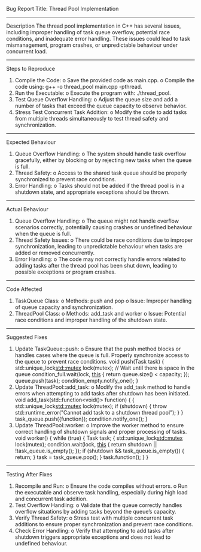 Bug Report
Title: Thread Pool Implementation
________________________________________
Description
The thread pool implementation in C++ has several issues, including improper handling of task queue overflow, potential race conditions, and inadequate error handling. These issues could lead to task mismanagement, program crashes, or unpredictable behaviour under concurrent load.
________________________________________
Steps to Reproduce
1.	Compile the Code:
o	Save the provided code as main.cpp.
o	Compile the code using: g++ -o thread_pool main.cpp -pthread.
2.	Run the Executable:
o	Execute the program with: ./thread_pool.
3.	Test Queue Overflow Handling:
o	Adjust the queue size and add a number of tasks that exceed the queue capacity to observe behavior.
4.	Stress Test Concurrent Task Addition:
o	Modify the code to add tasks from multiple threads simultaneously to test thread safety and synchronization.
________________________________________
Expected Behaviour
1.	Queue Overflow Handling:
o	The system should handle task overflow gracefully, either by blocking or by rejecting new tasks when the queue is full.
2.	Thread Safety:
o	Access to the shared task queue should be properly synchronized to prevent race conditions.
3.	Error Handling:
o	Tasks should not be added if the thread pool is in a shutdown state, and appropriate exceptions should be thrown.
________________________________________
Actual Behaviour
1.	Queue Overflow Handling:
o	The queue might not handle overflow scenarios correctly, potentially causing crashes or undefined behaviour when the queue is full.
2.	Thread Safety Issues:
o	There could be race conditions due to improper synchronization, leading to unpredictable behaviour when tasks are added or removed concurrently.
3.	Error Handling:
o	The code may not correctly handle errors related to adding tasks after the thread pool has been shut down, leading to possible exceptions or program crashes.
________________________________________
Code Affected
1.	TaskQueue Class:
o	Methods: push and pop
o	Issue: Improper handling of queue capacity and synchronization.
2.	ThreadPool Class:
o	Methods: add_task and worker
o	Issue: Potential race conditions and improper handling of the shutdown state.
________________________________________
Suggested Fixes
1.	Update TaskQueue::push:
o	Ensure that the push method blocks or handles cases where the queue is full. Properly synchronize access to the queue to prevent race conditions.
void push(Task task) {
    std::unique_lock<std::mutex> lock(mutex);
    // Wait until there is space in the queue
    condition_full.wait(lock, [this]() { return queue.size() < capacity; });
    queue.push(task);
    condition_empty.notify_one();
}
2.	Update ThreadPool::add_task:
o	Modify the add_task method to handle errors when attempting to add tasks after shutdown has been initiated.
void add_task(std::function<void()> function) {
    {
        std::unique_lock<std::mutex> lock(mutex);
        if (shutdown) {
            throw std::runtime_error("Cannot add task to a shutdown thread pool");
        }
    }
    task_queue.push({function});
    condition.notify_one();
}
3.	Update ThreadPool::worker:
o	Improve the worker method to ensure correct handling of shutdown signals and proper processing of tasks.
void worker() {
    while (true) {
        Task task;
        {
            std::unique_lock<std::mutex> lock(mutex);
            condition.wait(lock, [this]() { return shutdown || !task_queue.is_empty(); });
            if (shutdown && task_queue.is_empty()) {
                return;
            }
            task = task_queue.pop();
        }
        task.function();
    }
}
________________________________________
Testing After Fixes
1.	Recompile and Run:
o	Ensure the code compiles without errors.
o	Run the executable and observe task handling, especially during high load and concurrent task addition.
2.	Test Overflow Handling:
o	Validate that the queue correctly handles overflow situations by adding tasks beyond the queue’s capacity.
3.	Verify Thread Safety:
o	Stress test with multiple concurrent task additions to ensure proper synchronization and prevent race conditions.
4.	Check Error Handling:
o	Verify that attempting to add tasks after shutdown triggers appropriate exceptions and does not lead to undefined behaviour.

